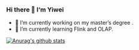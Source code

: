 ### Hi there 👋 I‘m Yiwei

- 🔭 I’m currently working on my master’s degree .
- 🌱 I’m currently learning Flink and OLAP.  

<!--
**Hangzhi/Hangzhi** is a ✨ _special_ ✨ repository because its `README.md` (this file) appears on your GitHub profile.

Here are some ideas to get you started:

- 🔭 I’m currently working on ...
- 🌱 I’m currently learning ...
- 👯 I’m looking to collaborate on ...
- 🤔 I’m looking for help with ...
- 💬 Ask me about ...
- 📫 How to reach me: ...
- 😄 Pronouns: ...
- ⚡ Fun fact: ...
-->


[![Anurag's github stats](https://github-readme-stats.vercel.app/api?username=Hangzhi&count_private=true)](https://github.com/anuraghazra/github-readme-stats)
